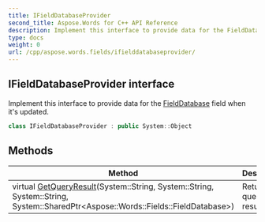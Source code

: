 ```yaml
---
title: IFieldDatabaseProvider
second_title: Aspose.Words for C++ API Reference
description: Implement this interface to provide data for the FieldDatabase field when it's updated. 
type: docs
weight: 0
url: /cpp/aspose.words.fields/ifielddatabaseprovider/
---
```

## IFieldDatabaseProvider interface


Implement this interface to provide data for the [FieldDatabase](./fielddatabase/) field when it's updated.

```cpp
class IFieldDatabaseProvider : public System::Object
```


## Methods

| Method | Description |
| --- | --- |
| virtual [GetQueryResult](./getqueryresult/)(System::String, System::String, System::String, System::SharedPtr\<Aspose::Words::Fields::FieldDatabase\>) | Returns query result. |
